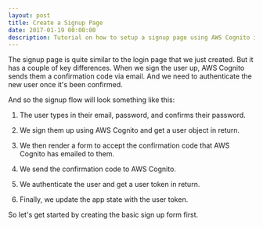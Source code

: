 ```yaml
---
layout: post
title: Create a Signup Page
date: 2017-01-19 00:00:00
description: Tutorial on how to setup a signup page using AWS Cognito in your React.js app.
---
```


The signup page is quite similar to the login page that we just created. But it has a couple of key differences. When we sign the user up, AWS Cognito sends them a confirmation code via email. And we need to authenticate the new user once it's been confirmed.

And so the signup flow will look something like this:

1. The user types in their email, password, and confirms their password.

2. We sign them up using AWS Cognito and get a user object in return.

3. We then render a form to accept the confirmation code that AWS Cognito has emailed to them.

4. We send the confirmation code to AWS Cognito.

5. We authenticate the user and get a user token in return.

6. Finally, we update the app state with the user token.

So let's get started by creating the basic sign up form first.
